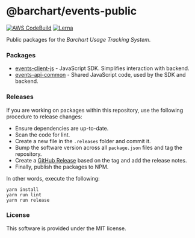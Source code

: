 # @barchart/events-public

[![AWS CodeBuild](https://codebuild.us-east-1.amazonaws.com/badges?uuid=eyJlbmNyeXB0ZWREYXRhIjoiK2ZWQjNjVVlmMXFQOEJDUjd3SDcxRDI3QUV6NjdFNndoZDRPTjJSa040TDhOMFNpUzdyUXoxVHdha2k0RVlGMW54NjVTVHNhaHNsbzBPdVFhL0h5dFkwPSIsIml2UGFyYW1ldGVyU3BlYyI6IlVGdVpuckREUlRXSVY4LzYiLCJtYXRlcmlhbFNldFNlcmlhbCI6MX0%3D&branch=master)](https://github.com/barchart/events-public)
[![Lerna](https://img.shields.io/badge/maintained%20with-lerna-cc00ff.svg)](https://lerna.js.org/)

Public packages for the _Barchart Usage Tracking System_.

### Packages

* [events-client-js](./packages/sdk-js) - JavaScript SDK. Simplifies interaction with backend.
* [events-api-common](./packages/common-js) - Shared JavaScript code, used by the SDK and backend.

### Releases

If you are working on packages within this repository, use the following procedure to release changes:

* Ensure dependencies are up-to-date.
* Scan the code for lint.
* Create a new file in the ```.releases``` folder and commit it.
* Bump the software version across all ```package.json``` files and tag the repository.
* Create a [GitHub Release](https://github.com/barchart/events-public/releases) based on the tag and add the release notes.
* Finally, publish the packages to NPM.

In other words, execute the following:

```shell
yarn install
yarn run lint
yarn run release
```

### License

This software is provided under the MIT license.
